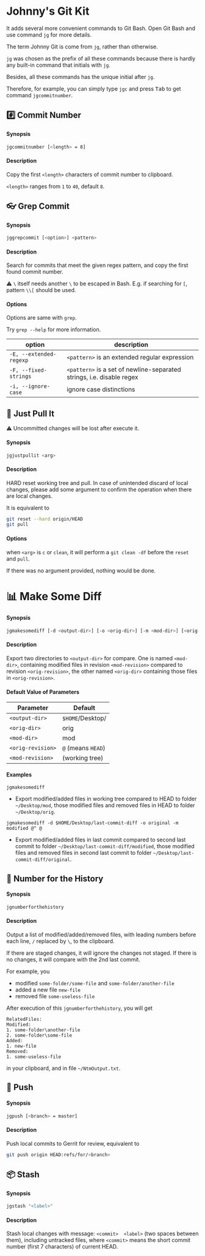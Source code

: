 # Johnny's Git Kit

It adds several more convenient commands to Git Bash. Open Git Bash and use command `jg` for more details.

The term Johnny Git is come from `jg`, rather than otherwise.

`jg` was chosen as the prefix of all these commands because there is hardly any built-in command that initials with `jg`.

Besides, all these commands has the unique initial after `jg`.

Therefore, for example, you can simply type `jgc` and press <kbd>Tab</kbd> to get command `jgcommitnumber`.



## :hash: Commit Number

#### Synopsis

```bash
jgcommitnumber [<length> = 8]
```

#### Description

Copy the first `<length>` characters of commit number to clipboard.

`<length>` ranges from `1` to `40`, default `8`.



## :eyeglasses: Grep Commit

#### Synopsis

```bash
jggrepcommit [<option>] <pattern>
```

#### Description

Search for commits that meet the given regex pattern, and copy the first found commit number.

:warning: `\` itself needs another `\` to be escaped in Bash. E.g. if searching for `[`, pattern `\\[` should be used.

#### Options

Options are same with `grep`.

Try `grep --help` for more information.

| option                  | description                                                  |
| ----------------------- | ------------------------------------------------------------ |
| `-E, --extended-regexp` | `<pattern>` is an extended regular expression                |
| `-F, --fixed-strings`   | `<pattern>` is a set of newline-separated strings, i.e. disable regex |
| `-i, --ignore-case`     | ignore case distinctions                                     |



## :punch: Just Pull It

:warning: Uncommitted changes will be lost after execute it.

#### Synopsis

```bash
jgjustpullit <arg>
```

#### Description

HARD reset working tree and pull. In case of unintended discard of local changes, please add some argument to confirm the operation when there are local changes.

It is equivalent to

```bash
git reset --hard origin/HEAD
git pull
```

#### Options

when `<arg>` is `c` or `clean`, it will perform a `git clean -df` before the `reset` and `pull`.

If there was no argument provided, nothing would be done.



# :bar_chart: Make Some Diff

#### Synopsis

```bash
jgmakesomediff [-d <output-dir>] [-o <orig-dir>] [-m <mod-dir>] [<orig-revision>] [<mod-revision>]
```

#### Description

Export two directories to `<output-dir>` for compare. One is named `<mod-dir>`, containing modified files in revision `<mod-revision>` compared to revision `<orig-revision>`, the other named `<orig-dir>` containing those files in `<orig-revision>`.

#### Default Value of Parameters

| Parameter         | Default            |
| ----------------- | ------------------ |
| `<output-dir>`    | `$HOME`/Desktop/   |
| `<orig-dir>`      | orig               |
| `<mod-dir>`       | mod                |
| `<orig-revision>` | `@` (means `HEAD`) |
| `<mod-revision>`  | (working tree)     |

#### Examples

`jgmakesomediff `

* Export modified/added files in working tree compared to HEAD to folder `~/Desktop/mod`, those modified files and removed files in HEAD to folder `~/Desktop/orig`.

`jgmakesomediff -d $HOME/Desktop/last-commit-diff -o original -m modified @^ @`

* Export modified/added files in last commit compared to second last commit to folder `~/Desktop/last-commit-diff/modified`, those modified files and removed files in second last commit to folder `~/Desktop/last-commit-diff/original`.



## :musical_note: Number for the History

#### Synopsis

```bash
jgnumberforthehistory
```

#### Description

Output a list of modified/added/removed files, with leading numbers before each line, `/` replaced by `\`, to the clipboard.

If there are staged changes, it will ignore the changes not staged. If there is no changes, it will compare with the 2nd last commit.

For example, you

* modified `some-folder/some-file` and `some-folder/another-file`
* added a new file `new-file`
* removed file `some-useless-file`

After execution of this `jgnumberforthehistory`, you will get

```
RelatedFiles:
Modified:
1. some-folder\another-file
2. some-folder\some-file
Added:
1. new-file
Removed:
1. some-useless-file
```

in your clipboard, and in file `~/NtmOutput.txt`.



## :e-mail: Push

#### Synopsis

```bash
jgpush [<branch> = master]
```

#### Description

Push local commits to Gerrit for review, equivalent to

```bash
git push origin HEAD:refs/for/<branch>
```



## :package: Stash

#### Synopsis

```bash
jgstash "<label>"
```

#### Description

Stash local changes with message: `<commit>  <label>` (two spaces between them), including untracked files, where `<commit>` means the short commit number (first 7 characters) of current HEAD.
